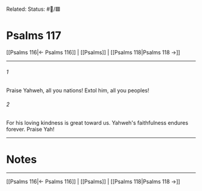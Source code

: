 Related:
Status: #📖/🟥
# Psalms 117

[[Psalms 116|← Psalms 116]] | [[Psalms]] | [[Psalms 118|Psalms 118 →]]
***



###### 1 
Praise Yahweh, all you nations! Extol him, all you peoples! 

###### 2 
For his loving kindness is great toward us. Yahweh's faithfulness endures forever. Praise Yah!

---
# Notes


***
[[Psalms 116|← Psalms 116]] | [[Psalms]] | [[Psalms 118|Psalms 118 →]]
